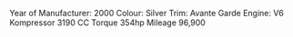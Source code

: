 Year of Manufacturer: 	2000
Colour: 				Silver
Trim:					Avante Garde
Engine:					V6
						Kompressor
						3190 CC
Torque					354hp
Mileage					96,900


